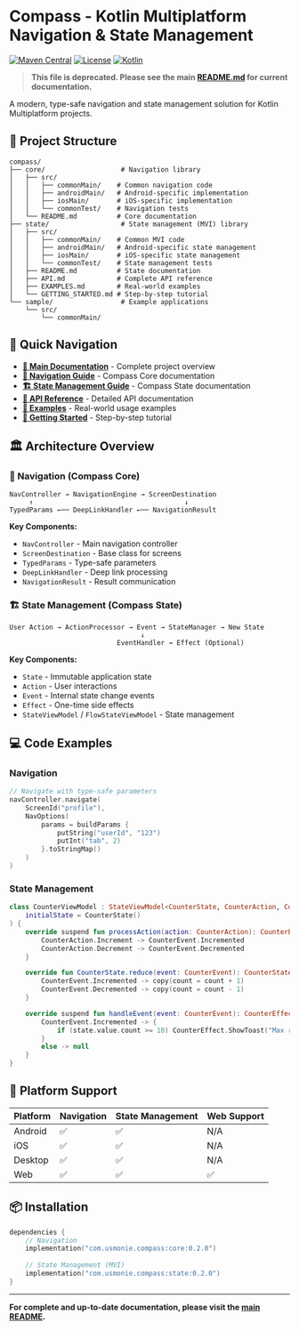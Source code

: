 # Compass - Kotlin Multiplatform Navigation & State Management

[![Maven Central](https://img.shields.io/maven-central/v/com.usmonie.compass/core.svg)](https://search.maven.org/search?q=g:com.usmonie.compass)
[![License](https://img.shields.io/badge/License-Apache%202.0-blue.svg)](https://opensource.org/licenses/Apache-2.0)
[![Kotlin](https://img.shields.io/badge/kotlin-multiplatform-orange.svg)](https://kotlinlang.org/docs/multiplatform.html)

> **This file is deprecated. Please see the main [README.md](../README.md) for current
documentation.**

A modern, type-safe navigation and state management solution for Kotlin Multiplatform projects.

## 📁 Project Structure

```
compass/
├── core/                   # Navigation library
│   ├── src/
│   │   ├── commonMain/    # Common navigation code
│   │   ├── androidMain/   # Android-specific implementation
│   │   ├── iosMain/       # iOS-specific implementation
│   │   └── commonTest/    # Navigation tests
│   └── README.md          # Core documentation
├── state/                  # State management (MVI) library
│   ├── src/
│   │   ├── commonMain/    # Common MVI code
│   │   ├── androidMain/   # Android-specific state management
│   │   ├── iosMain/       # iOS-specific state management
│   │   └── commonTest/    # State management tests
│   ├── README.md          # State documentation
│   ├── API.md             # Complete API reference
│   ├── EXAMPLES.md        # Real-world examples
│   └── GETTING_STARTED.md # Step-by-step tutorial
└── sample/                 # Example applications
    └── src/
        └── commonMain/
```

## 🚀 Quick Navigation

- **[📘 Main Documentation](../README.md)** - Complete project overview
- **[🧭 Navigation Guide](core/README.md)** - Compass Core documentation
- **[🏗️ State Management Guide](state/README.md)** - Compass State documentation
- **[🔧 API Reference](state/API.md)** - Detailed API documentation
- **[📖 Examples](state/EXAMPLES.md)** - Real-world usage examples
- **[🎯 Getting Started](state/GETTING_STARTED.md)** - Step-by-step tutorial

## 🏛️ Architecture Overview

### 🧭 Navigation (Compass Core)
```
NavController → NavigationEngine → ScreenDestination
     ↑                                      ↓
TypedParams ←── DeepLinkHandler ←── NavigationResult
```

**Key Components:**

- `NavController` - Main navigation controller
- `ScreenDestination` - Base class for screens
- `TypedParams` - Type-safe parameters
- `DeepLinkHandler` - Deep link processing
- `NavigationResult` - Result communication

### 🏗️ State Management (Compass State)
```
User Action → ActionProcessor → Event → StateManager → New State
                                 ↓
                           EventHandler → Effect (Optional)
```

**Key Components:**

- `State` - Immutable application state
- `Action` - User interactions
- `Event` - Internal state change events
- `Effect` - One-time side effects
- `StateViewModel` / `FlowStateViewModel` - State management

## 💻 Code Examples

### Navigation
```kotlin
// Navigate with type-safe parameters
navController.navigate(
    ScreenId("profile"),
    NavOptions(
        params = buildParams {
            putString("userId", "123")
            putInt("tab", 2)
        }.toStringMap()
    )
)
```

### State Management
```kotlin
class CounterViewModel : StateViewModel<CounterState, CounterAction, CounterEvent, CounterEffect>(
    initialState = CounterState()
) {
    override suspend fun processAction(action: CounterAction): CounterEvent = when (action) {
        CounterAction.Increment -> CounterEvent.Incremented
        CounterAction.Decrement -> CounterEvent.Decremented
    }

    override fun CounterState.reduce(event: CounterEvent): CounterState = when (event) {
        CounterEvent.Incremented -> copy(count = count + 1)
        CounterEvent.Decremented -> copy(count = count - 1)
    }

    override suspend fun handleEvent(event: CounterEvent): CounterEffect? = when (event) {
        CounterEvent.Incremented -> {
            if (state.value.count >= 10) CounterEffect.ShowToast("Max reached!") else null
        }
        else -> null
    }
}
```

## 🎯 Platform Support

| Platform | Navigation | State Management | Web Support |
|----------|------------|------------------|-------------|
| Android  | ✅          | ✅                | N/A         |
| iOS      | ✅          | ✅                | N/A         |
| Desktop  | ✅          | ✅                | N/A         |
| Web      | ✅          | ✅                | ✅           |

## 📦 Installation

```kotlin
dependencies {
    // Navigation
    implementation("com.usmonie.compass:core:0.2.0")
    
    // State Management (MVI)
    implementation("com.usmonie.compass:state:0.2.0")
}
```

---

**For complete and up-to-date documentation, please visit the [main README](../README.md).**
